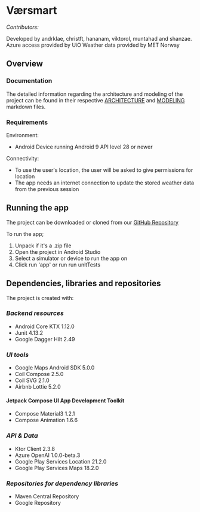 # Værsmart

*Contributors:*

Developed by andrklae, christft, hananam, viktorol, muntahad and shanzae.
Azure access provided by UiO
Weather data provided by MET Norway

## Overview

### Documentation

The detailed information regarding the architecture and modeling of the project can be found in
their respective [ARCHITECTURE](ARCHITECTURE.md) and [MODELING](MODELING.md) markdown files.

### Requirements

Environment:

- Android Device running Android 9 API level 28 or newer

Connectivity:

- To use the user's location, the user will be asked to give permissions for location
- The app needs an internet connection to update the stored weather data from the previous session

## Running the app

The project can be downloaded or cloned from
our [GitHub Repository](https://github.uio.no/IN2000-V24/team-13)

To run the app;

1. Unpack if it's a .zip file
2. Open the project in Android Studio
3. Select a simulator or device to run the app on
4. Click run 'app' or run run unitTests

## Dependencies, libraries and repositories

The project is created with:

### *Backend resources*

- Android Core KTX 1.12.0
- Junit 4.13.2
- Google Dagger Hilt 2.49

### *UI tools*

- Google Maps Android SDK 5.0.0
- Coil Compose 2.5.0
- Coil SVG 2.1.0
- Airbnb Lottie 5.2.0

#### Jetpack Compose UI App Development Toolkit

- Compose Material3 1.2.1
- Compose Animation 1.6.6

### *API & Data*

- Ktor Client 2.3.8
- Azure OpenAI 1.0.0-beta.3
- Google Play Services Location 21.2.0
- Google Play Services Maps 18.2.0

### *Repositories for dependency libraries*

- Maven Central Repository
- Google Repository